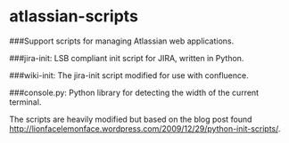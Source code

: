 atlassian-scripts
=================

###Support scripts for managing Atlassian web applications.

###jira-init: 
LSB compliant init script for JIRA, written in Python. 

###wiki-init:
The jira-init script modified for use with confluence.

###console.py:
Python library for detecting the width of the current terminal.



The scripts are heavily modified but based on the blog post found <http://lionfacelemonface.wordpress.com/2009/12/29/python-init-scripts/>.
